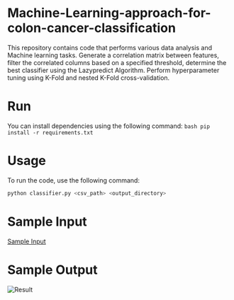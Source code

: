 # Machine-Learning-approach-for-colon-cancer-classification
This repository contains code that performs various data analysis and Machine learning tasks. Generate a correlation matrix between features, filter the correlated columns based on a specified threshold, determine the best classifier using the Lazypredict Algorithm. Perform hyperparameter tuning using K-Fold and nested K-Fold cross-validation.

# Run 
You can install dependencies using the following command:
``bash
pip install -r requirements.txt
``
# Usage
To run the code, use the following command:
```bash
python classifier.py <csv_path> <output_directory>
```
# Sample Input
[Sample Input](https://raw.githubusercontent.com/lamamedhat/Machine-Learning-approach-for-colon-cancer-classification/main/Data/colon-labled.csv)

# Sample Output
![Result](https://github.com/lamamedhat/Machine-Learning-approach-for-colon-cancer-classification/assets/111204965/515b0277-0b5f-4967-a39e-f8981e052a50)


